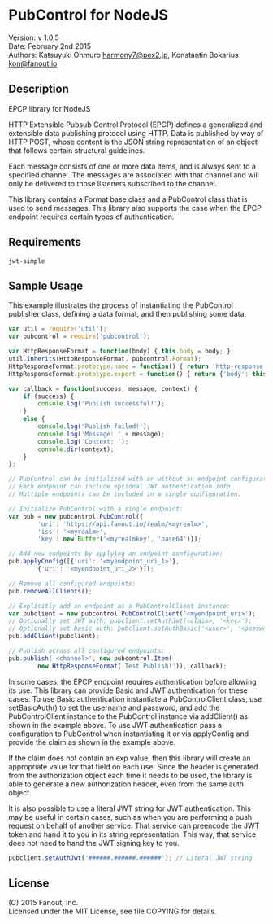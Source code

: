 PubControl for NodeJS
======================================

Version: v 1.0.5  
Date: February 2nd 2015  
Authors: Katsuyuki Ohmuro <harmony7@pex2.jp>, Konstantin Bokarius <kon@fanout.io>

Description
-----------

EPCP library for NodeJS

HTTP Extensible Pubsub Control Protocol (EPCP) defines a generalized and
extensible data publishing protocol using HTTP. Data is published by way of
HTTP POST, whose content is the JSON string representation of an object that
follows certain structural guidelines.

Each message consists of one or more data items, and is always sent to a
specified channel. The messages are associated with that channel and will
only be delivered to those listeners subscribed to the channel.

This library contains a Format base class and a PubControl class that is used
to send messages. This library also supports the case when the EPCP endpoint
requires certain types of authentication.

Requirements
------------

    jwt-simple

Sample Usage
------------

This example illustrates the process of instantiating the PubControl publisher
class, defining a data format, and then publishing some data.

```javascript
var util = require('util');
var pubcontrol = require('pubcontrol');

var HttpResponseFormat = function(body) { this.body = body; };
util.inherits(HttpResponseFormat, pubcontrol.Format);
HttpResponseFormat.prototype.name = function() { return 'http-response'; };
HttpResponseFormat.prototype.export = function() { return {'body': this.body}; }

var callback = function(success, message, context) {
    if (success) {
        console.log('Publish successful!');
    }
    else {
        console.log('Publish failed!');
        console.log('Message: ' + message);
        console.log('Context: ');
        console.dir(context); 
    }
};

// PubControl can be initialized with or without an endpoint configuration.
// Each endpoint can include optional JWT authentication info.
// Multiple endpoints can be included in a single configuration.

// Initialize PubControl with a single endpoint:
var pub = new pubcontrol.PubControl({
        'uri': 'https://api.fanout.io/realm/<myrealm>',
        'iss': '<myrealm>',
        'key': new Buffer('<myrealmkey', 'base64')});

// Add new endpoints by applying an endpoint configuration:
pub.applyConfig([{'uri': '<myendpoint_uri_1>'},
        {'uri': '<myendpoint_uri_2>'}]);

// Remove all configured endpoints:
pub.removeAllClients();

// Explicitly add an endpoint as a PubControlClient instance:
var pubclient = new pubcontrol.PubControlClient('<myendpoint_uri>');
// Optionally set JWT auth: pubclient.setAuthJwt(<claim>, '<key>');
// Optionally set basic auth: pubclient.setAuthBasic('<user>', '<password>');
pub.addClient(pubclient);

// Publish across all configured endpoints:
pub.publish('<channel>', new pubcontrol.Item(
        new HttpResponseFormat('Test Publish!')), callback);
```

In some cases, the EPCP endpoint requires authentication before allowing its
use. This library can provide Basic and JWT authentication for these cases. To use Basic authentication instantiate a PubControlClient class, use setBasicAuth() to set the username and password, and add the PubControlClient instance to the PubControl instance via addClient() as shown in the example above. To use JWT authentication pass a configuration to PubControl when instantiating it or via applyConfig and provide the claim as shown in the example above.

If the claim does not contain an exp value, then this library will create an
appropriate value for that field on each use. Since the header is generated
from the authorization object each time it needs to be used, the library is
able to generate a new authorization header, even from the same auth object.

It is also possible to use a literal JWT string for JWT authentication.
This may be useful in certain cases, such as when you are performing a push
request on behalf of another service. That service can preencode the JWT
token and hand it to you in its string representation. This way, that service
does not need to hand the JWT signing key to you.

```javascript
pubclient.setAuthJwt('######.######.######'); // Literal JWT string
```

License
-------

(C) 2015 Fanout, Inc.  
Licensed under the MIT License, see file COPYING for details.
